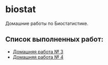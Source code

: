 # biostat
Домашние работы по Биостатистике.

## Список выполненных работ:
- [Домашняя работа № 3](https://github.com/peaceful-djony/biostat/blob/main/src/Zakhartsev.HW.3.rmd)
- [Домашняя работа № 4](https://github.com/peaceful-djony/biostat/blob/main/src/Zakhartsev.HW.4.rmd)
